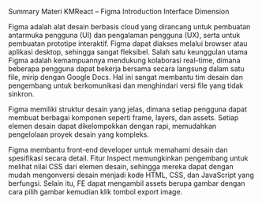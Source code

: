 Summary Materi KMReact – Figma Introduction Interface Dimension

Figma adalah alat desain berbasis cloud yang dirancang untuk pembuatan antarmuka pengguna (UI) dan pengalaman pengguna (UX), serta untuk pembuatan prototipe interaktif. Figma dapat diakses melalui browser atau aplikasi desktop, sehingga sangat fleksibel. Salah satu keunggulan utama Figma adalah kemampuannya mendukung kolaborasi real-time, dimana beberapa pengguna dapat bekerja bersama secara langsung dalam satu file, mirip dengan Google Docs. Hal ini sangat membantu tim desain dan pengembang untuk berkomunikasi dan menghindari versi file yang tidak sinkron.

Figma memiliki struktur desain yang jelas, dimana setiap pengguna dapat membuat berbagai komponen seperti frame, layers, dan assets. Setiap elemen desain dapat dikelompokkan dengan rapi, memudahkan pengelolaan proyek desain yang kompleks.

Figma membantu front-end developer untuk memahami desain dan spesifikasi secara detail. Fitur Inspect memungkinkan pengembang untuk melihat nilai CSS dari elemen desain, sehingga mereka dapat dengan mudah mengonversi desain menjadi kode HTML, CSS, dan JavaScript yang berfungsi. Selain itu, FE dapat mengambil assets berupa gambar dengan cara pilih gambar kemudian klik tombol export image.
